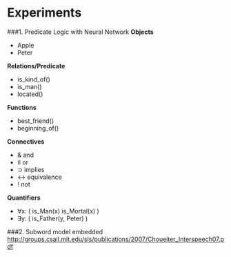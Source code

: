 Experiments
===========
###1. Predicate Logic with Neural Network
  **Objects**
  + Apple
  + Peter

  **Relations/Predicate**
  + is_kind_of()
  + is_man()
  + located()

  **Functions**
  + best_friend()
  + beginning_of()

  **Connectives**
  + & and
  + ǀǀ or
  + ⊃ implies
  + ↔ equivalence
  + ! not

  **Quantifiers**
  + ∀x: ( is_Man(x) is_Mortal(x) )
  + ∃y: ( is_Father(y, Peter) )

###2. Subword model embedded
  http://groups.csail.mit.edu/sls/publications/2007/Choueiter_Interspeech07.pdf
